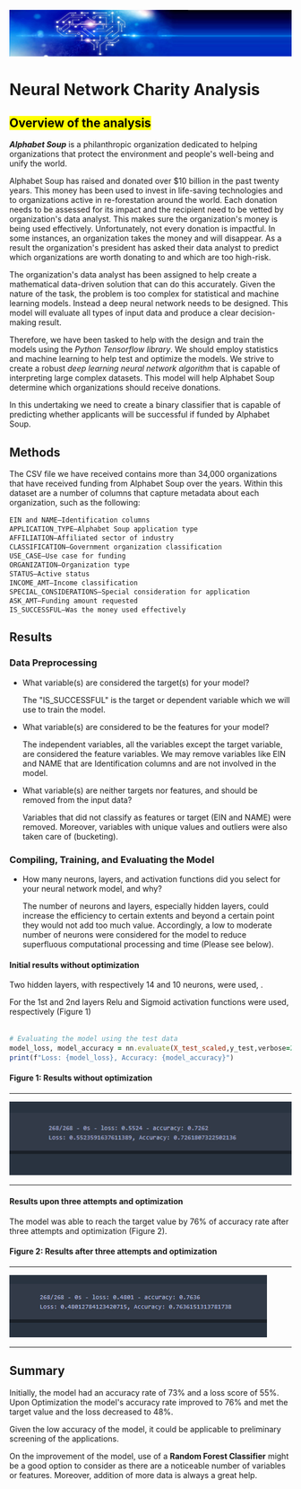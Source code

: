 ![header.png](https://github.com/BHashemi2021/Neural_Network_Charity_Analysis/blob/main/Resources/images/header.png)
# Neural Network Charity Analysis

## <mark>Overview of the analysis</mark>
***Alphabet Soup*** is a philanthropic organization dedicated to helping organizations that protect the environment and people's well-being and unify the world.

Alphabet Soup has raised and donated over $10 billion in the past twenty years. This money has been used to invest in life-saving technologies and to organizations active in re-forestation around the world. Each donation needs to be assessed for its impact and the recipient need to be vetted by  organization's data analyst. This makes sure the organization's money is being used effectively. Unfortunately, not every donation is impactful. In some instances, an organization takes the money and will disappear. As a result the organization's president has asked their data analyst to predict which organizations are worth donating to and which are too high-risk. 

The organization's data analyst has been assigned to help create a mathematical data-driven solution that can do this accurately. Given the nature of the task, the problem is too complex for statistical and machine learning models. Instead a deep neural network needs to be designed. This model will evaluate all types of input data and produce a clear decision-making result.

Therefore, we have been tasked to help with the design and train the models using the *Python Tensorflow library*. We should employ statistics and machine learning to help test and optimize the models. We strive to create a robust *deep learning neural network algorithm* that is capable of interpreting large complex datasets. This model will help Alphabet Soup determine which organizations should receive donations.

In this undertaking we need to create a binary classifier that is capable of predicting whether applicants will be successful if funded by Alphabet Soup. 

## Methods
The CSV file we have received contains more than 34,000 organizations that have received funding from Alphabet Soup over the years. Within this dataset are a number of columns that capture metadata about each organization, such as the following:

    EIN and NAME—Identification columns
    APPLICATION_TYPE—Alphabet Soup application type
    AFFILIATION—Affiliated sector of industry
    CLASSIFICATION—Government organization classification
    USE_CASE—Use case for funding
    ORGANIZATION—Organization type
    STATUS—Active status
    INCOME_AMT—Income classification
    SPECIAL_CONSIDERATIONS—Special consideration for application
    ASK_AMT—Funding amount requested
    IS_SUCCESSFUL—Was the money used effectively
 
## Results

### Data Preprocessing
* What variable(s) are considered the target(s) for your model?

    The "IS_SUCCESSFUL" is the target or dependent variable which we will use to train the model.

* What variable(s) are considered to be the features for your model?

    The independent variables, all the variables except the target variable, are considered the feature variables. We may remove variables like EIN     and NAME that are Identification columns and are not involved in the model.

* What variable(s) are neither targets nor features, and should be removed from the input data?

    Variables that did not classify as features or target (EIN and NAME) were removed. Moreover, variables with unique values and outliers were also    taken care of (bucketing).

### Compiling, Training, and Evaluating the Model

* How many neurons, layers, and activation functions did you select for your neural network model, and why?

    The number of neurons and layers, especially  hidden layers, could increase the efficiency to certain extents and beyond a certain point they       would not add too much value. Accordingly, a low to moderate number of neurons were considered for the model to reduce superfluous computational processing and time (Please see below).


#### Initial results without optimization

Two hidden layers, with respectively 14 and 10 neurons, were used, . 

For the 1st and 2nd layers Relu and Sigmoid activation functions were used, respectively (Figure 1)

```ruby

# Evaluating the model using the test data
model_loss, model_accuracy = nn.evaluate(X_test_scaled,y_test,verbose=2)
print(f"Loss: {model_loss}, Accuracy: {model_accuracy}")

``` 

#### Figure 1: Results without optimization

--------------------
![Fig-1.png](https://github.com/BHashemi2021/Neural_Network_Charity_Analysis/blob/main/Resources/images/Fig-1.png)

---------------------



#### Results upon three attempts and optimization 

The model was able to reach the target value by 76% of accuracy rate after three attempts and optimization (Figure 2).


#### Figure 2: Results after three attempts and optimization

--------------------
![Fig-2.png](https://github.com/BHashemi2021/Neural_Network_Charity_Analysis/blob/main/Resources/images/Fig-2.png)

---------------------

## Summary 

Initially, the model had an accuracy rate of 73% and a loss score of 55%. Upon Optimization the model's accuracy rate improved to 76% and met the target value and the loss decreased to 48%. 

Given the low accuracy of the model, it could be applicable to preliminary screening of the applications. 

On the improvement of the model, use of a **Random Forest Classifier** might be a good option to consider as there are a noticeable number of variables or features. Moreover, addition of more data is always a great help.



